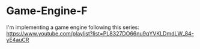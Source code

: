 # Game-Engine-F

I'm implementing a game engine following this series: https://www.youtube.com/playlist?list=PL8327DO66nu9qYVKLDmdLW_84-yE4auCR
